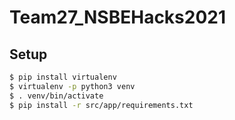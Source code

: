 # Team27_NSBEHacks2021

## Setup

```sh
$ pip install virtualenv
$ virtualenv -p python3 venv
$ . venv/bin/activate
$ pip install -r src/app/requirements.txt
```
